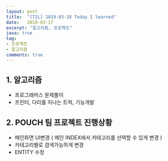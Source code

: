 ```yaml
---
layout: post
title:  "[TIL] 2019-03-18 Today I learned"
date:   2019-03-17
excerpt: "알고리즘, 프로젝트"
java: true
tag:
- 프로젝트
- 알고리즘
comments: true
---
```


## 1. 알고리즘

* 프로그래머스 문제풀이
* 프린터, 다리를 지나는 트럭, 기능개발

## 2. POUCH 팀 프로젝트 진행상황

* 메인화면 UI변경 ( 메인 INDEX에서 카테고리를 선택할 수 있게 변경 )
* 카테고리별로 검색가능하게 변경
* ENTITY 수정